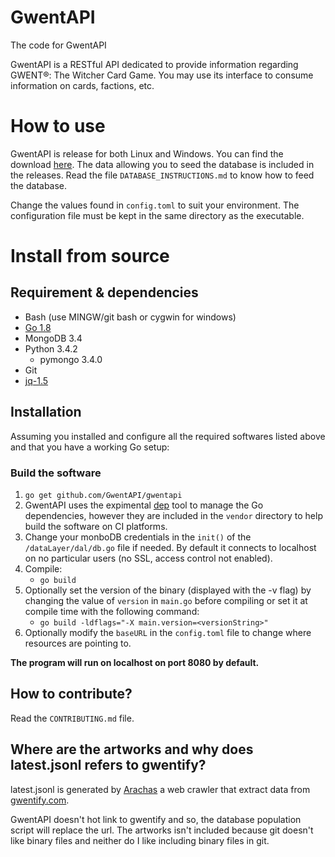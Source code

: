 # GwentAPI
The code for GwentAPI

GwentAPI is a RESTful API dedicated to provide information regarding GWENT®: The Witcher Card Game. You may use its interface to consume information on cards, factions, etc.


# How to use

GwentAPI is release for both Linux and Windows. You can find the download [here](https://github.com/GwentAPI/gwentapi/releases).
The data allowing you to seed the database is included in the releases. Read the file ``DATABASE_INSTRUCTIONS.md`` to know how to feed the database.

Change the values found in ``config.toml`` to suit your environment. The configuration file must be kept in the same directory as the executable. 


# Install from source

## Requirement & dependencies

* Bash (use MINGW/git bash or cygwin for windows)
* [Go 1.8](https://golang.org/dl/)
* MongoDB 3.4
* Python 3.4.2
    * pymongo 3.4.0
* Git
* [jq-1.5](https://stedolan.github.io/jq/)

## Installation

Assuming you installed and configure all the required softwares listed above and that you have a working Go setup:

### Build the software
1. ``go get github.com/GwentAPI/gwentapi``
3. GwentAPI uses the expimental [dep](https://github.com/golang/dep) tool to manage the Go dependencies, however they are included in the ``vendor`` directory to help build the software on CI platforms.
4. Change your monboDB credentials in the ``init()`` of the ``/dataLayer/dal/db.go`` file if needed. By default it connects to localhost on no particular users (no SSL, access control not enabled).
5. Compile:
    * ``go build``
6. Optionally set the version of the binary (displayed with the -v flag) by changing the value of ``version`` in ``main.go`` before compiling or set it at compile time with the following command:
    * ``go build -ldflags="-X main.version=<versionString>" ``
7. Optionally modify the ``baseURL`` in the ``config.toml`` file to change where resources are pointing to.

**The program will run on localhost on port 8080 by default.**

## How to contribute?

Read the ``CONTRIBUTING.md`` file.

## Where are the artworks and why does latest.jsonl refers to gwentify?

latest.jsonl is generated by [Arachas](https://github.com/GwentAPI/arachas) a web crawler that extract data from [gwentify.com](http://gwentify.com).

GwentAPI doesn't hot link to gwentify and so, the database population script will replace the url. The artworks isn't included because git doesn't like binary files and neither do I like including binary files in git.
